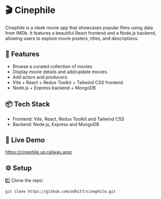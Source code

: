 # 🎬 Cinephile

Cinephile is a sleek movie app that showcases popular films using data from IMDb. It features a beautiful React frontend and a Node.js backend, allowing users to explore movie posters, titles, and descriptions.

## 🚀 Features

- Browse a curated collection of movies  
- Display movie details and add/update movies.
- Add actors and producers.
- Vite + React + Redux Toolkit + Tailwind CSS frontend  
- Node.js + Express backend + MongoDB

## 📦 Tech Stack

- Frontend: Vite, React, Redux Toolkit and Tailwind CSS
- Backend: Node.js, Express and MongoDB

## 🔗 Live Demo

https://cinephile.up.railway.app/

## ⚙️ Setup

1️⃣ Clone the repo:
```bash
git clone https://github.com/adhit7/cinephile.git
